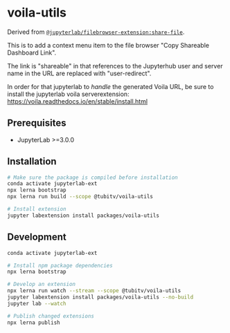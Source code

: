 # voila-utils

Derived from [`@jupyterlab/filebrowser-extension:share-file`](https://jupyterlab.readthedocs.io/en/stable/developer/extension_points.html#copy-shareable-link).

This is to add a context menu item to the file browser "Copy Shareable Dashboard Link".

The link is "shareable" in that references to the Jupyterhub user and server name in the URL are replaced with "user-redirect".

In order for that jupyterlab to *handle* the generated Voila URL, be sure to install the jupyterlab voila serverextension:
https://voila.readthedocs.io/en/stable/install.html

## Prerequisites

* JupyterLab >=3.0.0

## Installation

```bash
# Make sure the package is compiled before installation
conda activate jupyterlab-ext
npx lerna bootstrap
npx lerna run build --scope @tubitv/voila-utils

# Install extension
jupyter labextension install packages/voila-utils
```

## Development

```bash
conda activate jupyterlab-ext

# Install npm package dependencies
npx lerna bootstrap

# Develop an extension
npx lerna run watch --stream --scope @tubitv/voila-utils
jupyter labextension install packages/voila-utils --no-build
jupyter lab --watch

# Publish changed extensions
npx lerna publish
```

